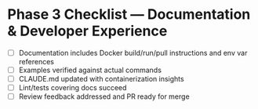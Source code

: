 <!-- markdownlint-disable MD013 -->
# Phase 3 Checklist — Documentation & Developer Experience

- [ ] Documentation includes Docker build/run/pull instructions and env var references
- [ ] Examples verified against actual commands
- [ ] CLAUDE.md updated with containerization insights
- [ ] Lint/tests covering docs succeed
- [ ] Review feedback addressed and PR ready for merge

